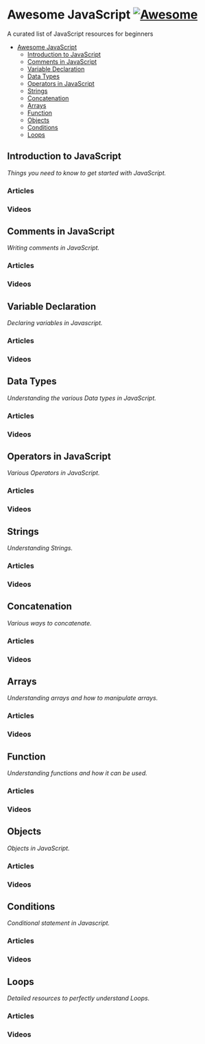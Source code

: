 # Awesome JavaScript [![Awesome](https://cdn.rawgit.com/sindresorhus/awesome/d7305f38d29fed78fa85652e3a63e154dd8e8829/media/badge.svg)](https://github.com/sindresorhus/awesome)

A curated list of JavaScript resources for beginners

- [Awesome JavaScript](#awesome-JavaScript)
    - [Introduction to JavaScript](#introduction-to-JavaScript)
    - [Comments in JavaScript](#comments-in-JavaScript)
    - [Variable Declaration](#variable-declaration)
    - [Data Types](#data-types)
    - [Operators in JavaScript](#operators-in-javascript)
    - [Strings](#strings)
    - [Concatenation](#concatenation)
    - [Arrays](#arrays)
    - [Function](#function)
    - [Objects](#objects)
    - [Conditions](#conditions)
    - [Loops](#loops)
    
## Introduction to JavaScript

*Things you need to know to get started with JavaScript.*

### Articles

### Videos

## Comments in JavaScript

*Writing comments in JavaScript.*

### Articles

### Videos

## Variable Declaration

*Declaring variables in Javascript.*

### Articles

### Videos

## Data Types

*Understanding the various Data types in JavaScript.*

### Articles

### Videos

## Operators in JavaScript

*Various Operators in JavaScript.*

### Articles

### Videos

## Strings

*Understanding Strings.*

### Articles

### Videos

## Concatenation

*Various ways to concatenate.*

### Articles

### Videos

## Arrays

*Understanding arrays and how to manipulate arrays.*

### Articles

### Videos

## Function

*Understanding functions and how it can be used.*

### Articles

### Videos

## Objects

*Objects in JavaScript.*

### Articles

### Videos

## Conditions

*Conditional statement in Javascript.*

### Articles

### Videos

## Loops

*Detailed resources to perfectly understand Loops.*

### Articles

### Videos
